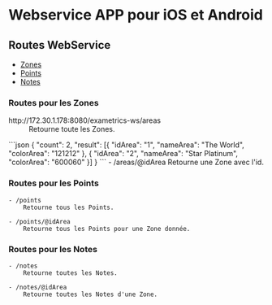 # Webservice APP pour iOS et Android

## Routes WebService

- [Zones](#routes-pour-les-zones)
- [Points](#routes-pour-les-points)
- [Notes](#routes-pour-les-notes)

### Routes pour les Zones

<dl>
<dt>http://172.30.1.178:8080/exametrics-ws/areas</dt>
<dd>Retourne toute les Zones.</dd>
</dl>
        ```json
        {
            "count": 2,
            "result": [{
                "idArea": "1",
                "nameArea": "The World",
                "colorArea": "121212"
            }, {
                "idArea": "2",
                "nameArea": "Star Platinum",
                "colorArea": "600060"
            }]
        }
        ```
    - /areas/@idArea
        Retourne une Zone avec l'id.

### Routes pour les Points

    - /points
        Retourne tous les Points.
        
    - /points/@idArea
        Retourne tous les Points pour une Zone donnée.

### Routes pour les Notes

    - /notes
        Retourne toutes les Notes.
        
    - /notes/@idArea
        Retourne toutes les Notes d'une Zone.
